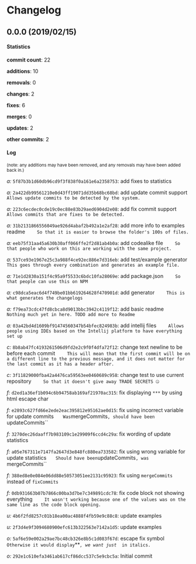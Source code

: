 # Changelog
## 0.0.0 (2019/02/15)
#### Statistics
**commit count**: 22

**additions**: 10

**removals**: 0

**changes**: 2

**fixes**: 6

**merges**: 0

**updates**: 2

**other commits**: 2

#### Log
<small>(note: any additions may have been removed, and any removals may have been added back in.)</small>

*a:* `5f87b3b1d60db96cd9f3f838f0a161e6a2358753`: add fixes to statistics

*a:* `2a422db99561210e0d43ff19071dd35b68bc68bd`: add update commit support
`    Allows update commits to be detected by the system.`

*a:* `223c6ecdec0cde19c0ec88e83b29aed6904d2e08`: add fix commit support
`    Allows commits that are fixes to be detected.`

*a:* `31b2131866556049ae926d4abaf2b492a1e2af28`: add more info to examples readme
`    So that it is easier to browse the folder's 100s of files.`

*a:* `eeb75f31aa45a630b30aff066ffe2f2d81ab4b0a`: add codealike file
`    So that people who work on this are working with the same project.`

*a:* `537ce93e1967e25c3a988f4ce92ec886e7d316eb`: add test/example generator
`    This goes through every combination and generates an example file.`

*a:* `71e1d2830a151f4c95a9f5533c6bdc10fa28069e`: add package.json
`    So that people can use this on NPM`

*a:* `c98dca5eac6d4f749be01bb619264628f470901d`: add generator
`    This is what generates the changelogs`

*a:* `f79ea73cdc47fd8cbca8d9013bbc3942c4119f12`: add basic readme
`    Nothing much yet in here. TODO add more to Readme`

*a:* `03a42bd4d1609bf91474560347b54bfec824983b`: add intellij files
`    Allows people using IDEs based on the Intellij platform to have everything set up`

*c:* `8b8ab47fc4193261506d9fd2e2c9f0f4dfa72f12`: change text newline to be before each commit
`    This will mean that the first commit will be on a different line to the previous message, and it does not matter for the last commit as it has a header after.`

*c:* `3f11829000fba42a4476ca59563ee0460689c958`: change test to use current repository
`    So that it doesn't give away TRADE SECRETS 🤐`

*f:* `d2ed1a36ef1b094c6b94758ab169af21970ac315`: fix displaying `***` by using html escape char

*f:* `e2893c627fd66e2ede2eac395812e95162ae0d15`: fix using incorrect variable for update commits
`    Was `mergeCommits`, should have been `updateCommits``

*f:* `3270dec26daaff7b983109c1e29909f6ccd4c29a`: fix wording of update statistics

*f:* `a05e767311e7147fa2647d3e848fc880ea733582`: fix using wrong variable for update statistics
`    Should have been `updateCommits`, was `mergeCommits``

*f:* `388ed8e0e084e06dd88e50573051ee2131c95923`: fix using `mergeCommits` instead of `fixCommits`

*f:* `0db931663b07b7866c00ba3d7be7c349891cdc78`: fix code block not showing everything
`    It wasn't working because one of the values was on the same line as the code block opening.`

*u:* `4b6f2fd8257c01b18ea00ac4888f4fb59e9c88c8`: update examples

*u:* `2f3d4e9f3094680900efc613b322563e7142a1d5`: update examples

*o:* `5af6e59e002a29ae7bc48cb326e8b5c1d083f67d`: escape fix symbol
`    Otherwise it would display `***`, we want just `*` in italics.`

*o:* `292e1c610efa3461ab617cf86dcc537c5e9cbc5a`: Initial commit
